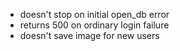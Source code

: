- doesn't stop on initial open_db error
- returns 500 on ordinary login failure
- doesn't save image for new users
